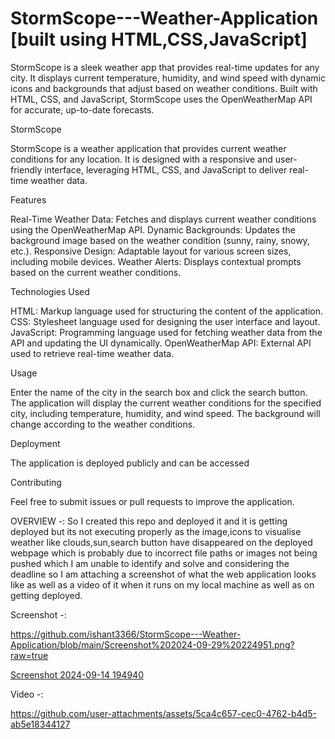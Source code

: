 # StormScope---Weather-Application [built using HTML,CSS,JavaScript]
StormScope is a sleek weather app that provides real-time updates for any city. It displays current temperature, humidity, and wind speed with dynamic icons and backgrounds that adjust based on weather conditions. Built with HTML, CSS, and JavaScript, StormScope uses the OpenWeatherMap API for accurate, up-to-date forecasts.

StormScope

StormScope is a weather application that provides current weather conditions for any location. It is designed with a responsive and user-friendly interface, leveraging HTML, CSS, and JavaScript to deliver real-time weather data.

Features

Real-Time Weather Data: Fetches and displays current weather conditions using the OpenWeatherMap API.
Dynamic Backgrounds: Updates the background image based on the weather condition (sunny, rainy, snowy, etc.).
Responsive Design: Adaptable layout for various screen sizes, including mobile devices.
Weather Alerts: Displays contextual prompts based on the current weather conditions.

Technologies Used

HTML: Markup language used for structuring the content of the application.
CSS: Stylesheet language used for designing the user interface and layout.
JavaScript: Programming language used for fetching weather data from the API and updating the UI dynamically.
OpenWeatherMap API: External API used to retrieve real-time weather data.

Usage

Enter the name of the city in the search box and click the search button.
The application will display the current weather conditions for the specified city, including temperature, humidity, and wind speed.
The background will change according to the weather conditions.

Deployment

The application is deployed publicly and can be accessed 

Contributing

Feel free to submit issues or pull requests to improve the application.

OVERVIEW -: So I created this repo and deployed it and it is getting deployed but its not executing properly as the image,icons to visualise weather like clouds,sun,search button have disappeared on the deployed webpage which is probably due to incorrect file paths or images not being pushed which I am unable to identify and solve and considering the deadline so I am attaching a screenshot of what the web application looks like as well as a video of it when it runs on my local machine as well as on getting deployed.

Screenshot -:

https://github.com/ishant3366/StormScope---Weather-Application/blob/main/Screenshot%202024-09-29%20224951.png?raw=true

[Screenshot 2024-09-14 194940](https://github.com/user-attachments/assets/7272c28c-7d14-4572-83f7-cfc6804843fe)


Video -:

https://github.com/user-attachments/assets/5ca4c657-cec0-4762-b4d5-ab5e18344127



